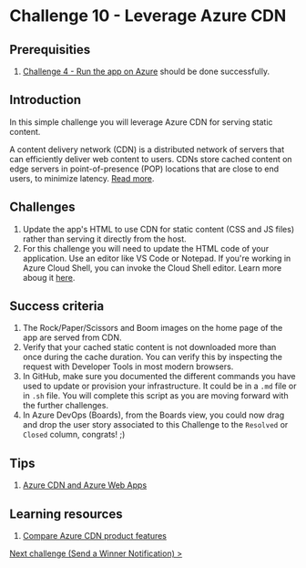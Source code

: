 # Challenge 10 - Leverage Azure CDN 

## Prerequisities

1. [Challenge 4 - Run the app on Azure](./RunOnAzure.md) should be done successfully.

## Introduction

In this simple challenge you will leverage Azure CDN for serving static content.

A content delivery network (CDN) is a distributed network of servers that can efficiently deliver web content to users. CDNs store cached content on edge servers in point-of-presence (POP) locations that are close to end users, to minimize latency. [Read more](https://docs.microsoft.com/en-us/azure/cdn/cdn-overview).

## Challenges

1. Update the app's HTML to use CDN for static content (CSS and JS files) rather than serving it directly from the host.
1. For this challenge you will need to update the HTML code of your application. Use an editor like VS Code or Notepad. If you're working in Azure Cloud Shell, you can invoke the Cloud Shell editor. Learn more aboug it [here](https://azure.microsoft.com/en-us/blog/cloudshelleditor/).

## Success criteria

1. The Rock/Paper/Scissors and Boom images on the home page of the app are served from CDN.
  1. Verify that your cached static content is not downloaded more than once during the cache duration. You can verify this by inspecting the request with Developer Tools in most modern browsers.
1. In GitHub, make sure you documented the different commands you have used to update or provision your infrastructure. It could be in a `.md` file or in `.sh` file. You will complete this script as you are moving forward with the further challenges.
1. In Azure DevOps (Boards), from the Boards view, you could now drag and drop the user story associated to this Challenge to the `Resolved` or `Closed` column, congrats! ;)

## Tips

1. [Azure CDN and Azure Web Apps](https://docs.microsoft.com/en-us/azure/cdn/cdn-add-to-web-app)

## Learning resources

1. [Compare Azure CDN product features](https://docs.microsoft.com/en-us/azure/cdn/cdn-features)

[Next challenge (Send a Winner Notification) >](./SendWinnerNotification.md)